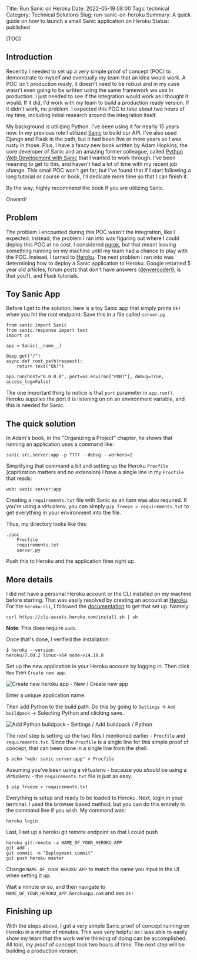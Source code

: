 Title: Run Sanic on Heroku
Date: 2022-05-19 08:00
Tags: technical
Category: Technical Solutions
Slug: run-sanic-on-heroku
Summary: A quick guide on how to launch a small Sanic application on Heroku
Status: published

[TOC]

## Introduction

Recently I needed to set up a very simple proof of concept (POC) to demonstrate to myself and eventually my team that an idea would work. A POC isn't production ready, it doesn't need to be robust and in my case wasn't even going to be written using the same framework we use in production. I just needed to see if the integration would work as I thought it would. If it did, I'd work with my team to build a production ready version. If it didn't work, no problem. I expected this POC to take about two hours of my time, including initial research around the integration itself.

My background is utilizing Python. I've been using it for nearly 15 years now. In my previous role I utilized [Sanic][sanic] to build our API. I've also used Django and Flask in the path, but it had been five or more years so I was rusty in those. Plus, I have a fancy new book written by Adam Hopkins, the core developer of Sanic and an amazing former colleague, called [Python Web Development with Sanic][book] that I wanted to work through. I've been meaning to get to this, and haven't had a lot of time with my recent job change. This small POC won't get far, but I've found that if I start following a long tutorial or course or book, I'll dedicate more time so that I can finish it.

By the way, highly recommend the book if you are utilizing Sanic.

Onward!

## Problem

The problem I encounted during this POC wasn't the integration, like I expected. Instead, the problem I ran into was figuring out where I could deploy this POC at no cost. I considered [ngrok][ngrok], but that meant leaving something running on my machine until my team had a chance to play with the POC. Instead, I turned to [Heroku][heroku]. The next problem I ran into was determining how to deploy a Sanic application to Heroku. Google returned 5 year old articles, forum posts that don't have answers ([denvercoder9][1], is that you?), and Flask tutorials.

## Toy Sanic App

Before I get to the solution, here is a toy Sanic app that simply prints `Ok!` when you hit the root endpoint. Save this in a file called `server.py`


    from sanic import Sanic
    from sanic.response import text
    import os

    app = Sanic(__name__)

    @app.get("/")
    async def root_path(request):
        return text("Ok!")

    app.run(host="0.0.0.0", port=os.environ["PORT"], debug=True, access_log=False)


The one important thing to notice is that `port` parameter in `app.run()`. Heroku supplies the port it is listening on on an environment variable, and this is needed for Sanic.

## The quick solution

In Adam's book, in the "Organizing a Project" chapter, he shows that running an application uses a command like:

    sanic src.server:app -p 7777 --debug --workers=2

Simplifying that command a bit and setting up the Heroku `Procfile` (capitization matters and no extension) I have a single line in my `Procfile` that reads:

    web: sanic server:app

Creating a `requirements.txt` file with Sanic as an item was also required. If you're using a virtualenv, you can simply `pip freeze > requirements.txt` to get everything in your environment into the file.

Thus, my directory looks like this:

    ./poc
        Procfile
        requirements.txt
        server.py

Push this to Heroku and the application fires right up.

## More details

I did not have a personal Heroku account or the CLI installed on my machine before starting. That was easily resolved by creating an account at [Heroku][heroku]. For the `heroku-cli`, I followed the [documentation][2] to get that set up. Namely:

    curl https://cli-assets.heroku.com/install.sh | sh

**Note**: This does require `sudo`.

Once that's done, I verified the installation:

    $ heroku --version
    heroku/7.60.2 linux-x64 node-v14.19.0

Set up the new application in your Heroku account by logging in. Then click `New` then `Create new app`.

![Create new heroku app - New / Create new app][newapp]

Enter a unique application name.

Then add Python to the build path. Do this by going to `Settings` -> `Add buildpack` -> Selecting Python and clicking save.

![Add Python buildpack - Settings / Add buildpack / Python][buildpack]

The next step is setting up the two files I mentioned earlier - `Procfile` and `requirements.txt`. Since the `Procfile` is a single line for this simple proof of concept, that can been done in a single line from the shell.

    $ echo "web: sanic server:app" > Procfile

Assuming you've been using a virtualenv - because you *should* be using a virtualenv - the `requirements.txt` file is just as easy.

    $ pip freeze > requirements.txt

Everything is setup and ready to be loaded to Heroku. Next, login in your terminal. I used the browser based method, but you can do this entirely in the command line if you wish. My command was:

    heroku login

Last, I set up a heroku git remote endpoint so that I could push

    heroku git:remote -a NAME_OF_YOUR_HEROKU_APP
    git add .
    git commit -m "Deployment commit"
    git push heroku master

Change `NAME_OF_YOUR_HEROKU_APP` to match the name you input in the UI when setting it up.

Wait a minute or so, and then navigate to `NAME_OF_YOUR_HEROKU_APP.herokuapp.com` and see `Ok!`

## Finishing up

With the steps above, I got a very simple Sanic proof of concept running on Heroku in a matter of minutes. This was very helpful as I was able to easily show my team that the work we're thinking of doing can be accomplished. All told, my proof of concept took two hours of time. The next step will be building a production version.


 [sanic]: https://sanic.dev/en/
 [book]: https://www.packtpub.com/product/python-web-development-with-sanic/9781801814416
 [ngrok]: https://ngrok.com/
 [heroku]: https://www.heroku.com/
 [1]: https://xkcd.com/979/
 [2]: https://devcenter.heroku.com/articles/heroku-cli#standalone-installation-with-a-tarball
 [newapp]: {attach}images/sanic-heroku-new-app.png
 [buildpack]: {attach}images/sanic-heroku-buildpack.png